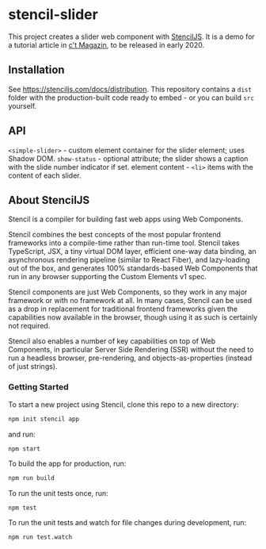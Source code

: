 # stencil-slider

This project creates a slider web component with [StencilJS](https://stenciljs.com/). It is a demo for a tutorial article in [c't Magazin](https://ct.de/), to be released in early 2020.

## Installation

See https://stenciljs.com/docs/distribution. This repository contains a `dist` folder with the production-built code ready to embed - or you can build `src` yourself.

## API

`<simple-slider>` - custom element container for the slider element; uses Shadow DOM.
  `show-status` - optional attribute; the slider shows a caption with the slide number indicator if set.
  element content - `<li>` items with the content of each slider.

## About StencilJS

Stencil is a compiler for building fast web apps using Web Components.

Stencil combines the best concepts of the most popular frontend frameworks into a compile-time rather than run-time tool.  Stencil takes TypeScript, JSX, a tiny virtual DOM layer, efficient one-way data binding, an asynchronous rendering pipeline (similar to React Fiber), and lazy-loading out of the box, and generates 100% standards-based Web Components that run in any browser supporting the Custom Elements v1 spec.

Stencil components are just Web Components, so they work in any major framework or with no framework at all. In many cases, Stencil can be used as a drop in replacement for traditional frontend frameworks given the capabilities now available in the browser, though using it as such is certainly not required.

Stencil also enables a number of key capabilities on top of Web Components, in particular Server Side Rendering (SSR) without the need to run a headless browser, pre-rendering, and objects-as-properties (instead of just strings).

### Getting Started

To start a new project using Stencil, clone this repo to a new directory:

```bash
npm init stencil app
```

and run:

```bash
npm start
```

To build the app for production, run:

```bash
npm run build
```

To run the unit tests once, run:

```
npm test
```

To run the unit tests and watch for file changes during development, run:

```
npm run test.watch
```
